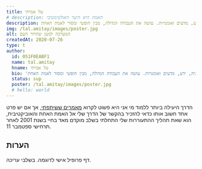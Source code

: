 ```yaml
---
title: טל אמיתי
# description: האמת היא היעד האולטימטיבי
description: וולונטריסט ערני, איש טכנולוגיה, ידע, מדעים ואומנויות. עושה את העבודה הגדולה, מבין חופשי ומסור לאמת האחת.
img: /tal.amitay/images/poster.jpg
alt: המערכה למען שחרור העם
createdAt: 2020-07-26
type: t
author:
  id: 051F0EABF1
  name: tal.amitay
  hname: טל אמיתי
  bio: 'וולונטריסט ערני, איש טכנולוגיה, ידע, מדעים ואומנויות. עושה את העבודה הגדולה, מבין חופשי ומסור לאמת האחת.'
  status: sup
  poster: /tal.amitay/images/poster.jpg
  # hello: world
---
```


הדרך היעילה ביותר ללמוד מי אני היא פשוט לקרוא [מאמרים ששיתפתי](/tal.amitay), אך אם יש פרט אחד חשוב אותו כדאי להזכיר בהקשר של הדרך שלי אל האמת האחת והאוביקטיבית, הוא שאת תהליך ההתעוררות שלי התחלתי בשלב מוקדם מאד בחיי בשנת 2001 לאחר תרחישי ספטמבר 11.

## הערות

דף פרופיל אישי לדוגמה. בשלבי עריכה.
